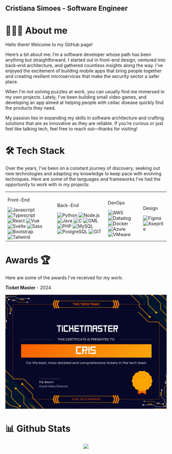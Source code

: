 ## Cristiana Simoes - Software Engineer

<!--
**Silvinecoder/silvinecoder** is a ✨ _special_ ✨ repository because its `README.md` (this file) appears on your GitHub profile.

Here are some ideas to get you started:

- 🔭 I’m currently working on ...
- 🌱 I’m currently learning ...
- 👯 I’m looking to collaborate on ...
- 🤔 I’m looking for help with ...
- 💬 Ask me about ...
- 📫 How to reach me: ...
- 😄 Pronouns: ...
- ⚡ Fun fact: ...
-->

# 👩🏻‍💻 About me
Hello there! Welcome to my GitHub page!

Here’s a bit about me: I’m a software developer whose path has been anything but straightforward. I started out in front-end design, ventured into back-end architecture, and gathered countless insights along the way. I’ve enjoyed the excitement of building mobile apps that bring people together and creating resilient microservices that make the security sector a safer place.

When I'm not solving puzzles at work, you can usually find me immersed in my own projects. Lately, I've been building small video games, and developing an app aimed at helping people with celiac disease quickly find the products they need.

My passion lies in expanding my skills in software architecture and crafting solutions that are as innovative as they are reliable. If you’re curious or just feel like talking tech, feel free to reach out—thanks for visiting!

# 🛠️ Tech Stack
Over the years, I’ve been on a constant journey of discovery, seeking out new technologies and adapting my knowledge to keep pace with evolving techniques. Here are some of the languages and frameworks I’ve had the opportunity to work with in my projects:
<table>
  <tr>
    <td>
      <p>Front-End</p>
      <div class="front-end-images">
        <img src="https://github.com/user-attachments/assets/7275c466-91ad-478c-8a21-d9a5cff6ce86" alt="Javascript" width="30" height="30"/>
        <img src="https://github.com/user-attachments/assets/1a62496b-0a6a-45f0-8a45-db68597154cd" alt="Typescript" width="30" height="30"/>
        <img src="https://github.com/user-attachments/assets/e021ff7f-facb-44d7-bcc5-4cbb953b03ea" alt="React" width="30" height="30"/>
        <img src="https://github.com/user-attachments/assets/6473f5f1-7d33-43e4-8c12-99f5a861976c" alt="Vue" width="30" height="30"/>
        <img src="https://encrypted-tbn0.gstatic.com/images?q=tbn:ANd9GcRRLXF8VSI5tMlBTfy-9UDvnO6OGMOvgGFz5g&s" alt="Svelte" width="30" height="30"/>
        <img src="https://github.com/user-attachments/assets/39d475d3-5b91-4d4e-b501-0e3980310baf" alt="Sass" width="30" height="30"/>
        <img src="https://github.com/user-attachments/assets/20fd2b06-2727-47bb-bdc2-e70ffb94e668" alt="Bootstrap" width="30" height="30"/>
        <img src="https://upload.wikimedia.org/wikipedia/commons/thumb/d/d5/Tailwind_CSS_Logo.svg/2560px-Tailwind_CSS_Logo.svg.png" alt="Tailwind" width="40" height="30"/>
      </div>
    </td>
    <td>
      <p>Back-End</p>
      <div class="back-end-images">
        <img src="https://github.com/user-attachments/assets/49dbe980-cbda-4a89-ac95-8794a330b92e" alt="Python" width="30" height="30"/>
        <img src="https://github.com/user-attachments/assets/b737b9e3-c46b-475a-a612-a19acbc334b1" alt="Node.js" width="30" height="30"/>
        <img src="https://github.com/user-attachments/assets/ebb3d074-73aa-4d59-977e-e66528888e76" alt="Java" width="30" height="30"/>
        <img src="https://github.com/user-attachments/assets/20fcd934-f0bd-42b3-a2b6-3d1d97cf6448" alt="C" width="30" height="30"/>
        <img src="https://github.com/user-attachments/assets/bce2bb57-49e0-4140-a570-dd1b76497672" alt="GML" width="30" height="30"/>
        <img src="https://github.com/user-attachments/assets/bd2f39aa-362c-4046-906e-537bd6b1237c" alt="PHP" width="30" height="30"/>
        <img src="https://upload.wikimedia.org/wikipedia/labs/8/8e/Mysql_logo.png" alt="MySQL" width="80" height="50"/>
        <img src="https://upload.wikimedia.org/wikipedia/commons/thumb/2/29/Postgresql_elephant.svg/993px-Postgresql_elephant.svg.png" alt="PostgreSQL" width="30" height="30"/>
        <img src="https://github.com/user-attachments/assets/7030f219-5ada-46c4-822c-d0ee8d2b874c" alt="GIT" width="30" height="30"/>
      </div>
    </td>
    <td>
      <p>DevOps</p>
       <div class="devops-images">
        <img src="https://banner2.cleanpng.com/20180804/ttq/bf041af08718afe10c4a524cfbf8b888.webp" alt="AWS" width="80" height="40"/>
        <img src="https://encrypted-tbn0.gstatic.com/images?q=tbn:ANd9GcQh-bjJdK2IAQnNsbvQfeEKWVSfel4RyMTVew&s" alt="Datadog" width="40" height="40"/>
        <img src="https://cdn.worldvectorlogo.com/logos/docker.svg" alt="Docker" width="60" height="60"/>
        <img src="https://upload.wikimedia.org/wikipedia/commons/thumb/f/fa/Microsoft_Azure.svg/2048px-Microsoft_Azure.svg.png" alt="Azure" width="40" height="40"/>
        <img src="https://www.cloudcomputing-news.net/wp-content/uploads/2022/02/vmware-logo.png" alt="VMware" width="80" height="60"/>
      </div>
    </td>
    <td>
      <p>Design</p>
      <div class="design">
        <img src="https://upload.wikimedia.org/wikipedia/commons/3/33/Figma-logo.svg" alt="Figma" width="40" height="40">
        <img src="https://upload.wikimedia.org/wikipedia/commons/thumb/6/69/Logo_Aseprite.svg/640px-Logo_Aseprite.svg.png" alt="Aseprite" width="40" height="40">
    </td>
  </tr>
</table>

# Awards 🏆
Here are some of the awards I've received for my work:

**Ticket Master** - 2024
<div align="center"> <img src="./ticketMaster.png" alt="ticketMaster"/></div>
    
# 📊 Github Stats
<div align="center"> <img src="https://streak-stats.demolab.com?user=silvinecoder&theme=radical&border_radius=3.4&mode=weekly"/></div>
